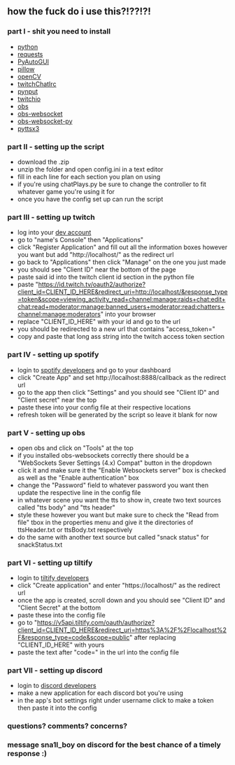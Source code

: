 ## how the fuck do i use this?!??!?!

### part I - shit you need to install
- [python](https://www.python.org/downloads/)
- [requests](https://pypi.org/project/requests/)
- [PyAutoGUI](https://pypi.org/project/PyAutoGUI/)
- [pillow](https://pypi.org/project/Pillow/)
- [openCV](https://pypi.org/project/opencv-python/)
- [twitchChatIrc](https://pypi.org/project/twitch-chat-irc/)
- [pynput](https://pypi.org/project/pynput/)
- [twitchio](https://pypi.org/project/twitchio/)
- [obs](https://obsproject.com/)
- [obs-websocket](https://obsproject.com/forum/resources/obs-websocket-remote-control-obs-studio-using-websockets.466/)
- [obs-websocket-py](https://pypi.org/project/obs-websocket-py/)
- [pyttsx3](https://pypi.org/project/pyttsx3/)

### part II - setting up the script
- download the .zip
- unzip the folder and open config.ini in a text editor
- fill in each line for each section you plan on using
- if you're using chatPlays.py be sure to change the controller to fit whatever game you're using it for
- once you have the config set up can run the script

### part III - setting up twitch
- log into your [dev account](https://dev.twitch.tv/)
- go to "name's Console" then "Applications"
- click "Register Application" and fill out all the information boxes however you want but add "http://localhost/" as the redirect url
- go back to "Applications" then click "Manage" on the one you just made
- you should see "Client ID" near the bottom of the page
- paste said id into the twitch client id section in the python file
- paste "https://id.twitch.tv/oauth2/authorize?client_id=CLIENT_ID_HERE&redirect_uri=http://localhost/&response_type=token&scope=viewing_activity_read+channel:manage:raids+chat:edit+chat:read+moderator:manage:banned_users+moderator:read:chatters+channel:manage:moderators" into your browser
- replace "CLIENT_ID_HERE" with your id and go to the url
- you should be redirected to a new url that contains "access_token="
- copy and paste that long ass string into the twitch access token section

### part IV - setting up spotify
  - login to [spotify developers](https://developer.spotify.com/) and go to your dashboard
  - click "Create App" and set http://localhost:8888/callback as the redirect url
  - go to the app then click "Settings" and you should see "Client ID" and "Client secret" near the top
  - paste these into your config file at their respective locations
  - refresh token will be generated by the script so leave it blank for now

### part V - setting up obs
  - open obs and click on "Tools" at the top
  - if you installed obs-websockets correctly there should be a "WebSockets Sever Settings (4.x) Compat" button in the dropdown
  - click it and make sure it the "Enable Websockets server" box is checked as well as the "Enable authentication" box
  - change the "Password" field to whatever password you want then update the respective line in the config file
  - in whatever scene you want the tts to show in, create two text sources called "tts body" and "tts header"
  - style these however you want but make sure to check the "Read from file" tbox in the properties menu and give it the directories of ttsHeader.txt or ttsBody.txt respectively
  - do the same with another text source but called "snack status" for snackStatus.txt

### part VI - setting up tiltify
  - login to [tiltify developers](https://app.tiltify.com/developers)
  - click "Create application" and enter "https://localhost/" as the redirect url
  - once the app is created, scroll down and you should see "Client ID" and "Client Secret" at the bottom
  - paste these into the config file
  - go to "https://v5api.tiltify.com/oauth/authorize?client_id=CLIENT_ID_HERE&redirect_uri=https%3A%2F%2Flocalhost%2F&response_type=code&scope=public" after replacing "CLIENT_ID_HERE" with yours
  - paste the text after "code=" in the url into the config file

### part VII - setting up discord
  - login to [discord developers](https://discord.com/developers/applications)
  - make a new application for each discord bot you're using
  - in the app's bot settings right under username click to make a token then paste it into the config

### questions? comments? concerns?
### message sna1l_boy on discord for the best chance of a timely response :)
